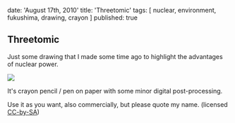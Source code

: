 date: 'August 17th, 2010'
title: 'Threetomic'
tags: [ nuclear, environment, fukushima, drawing, crayon ]
published: true

## Threetomic

Just some drawing that I made some time ago
to highlight the advantages of nuclear power.

<img src='/images/drei.jpg' />

It's crayon pencil / pen on paper with some minor digital post-processing.

Use it as you want, also commercially, but please quote my name.
(licensed <a href="http://creativecommons.org/licenses/by-sa/2.0/">CC-by-SA</a>)
